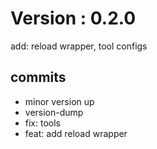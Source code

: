 # Version : 0.2.0

add: reload wrapper, tool configs

## commits

* minor version up
* version-dump
* fix: tools
* feat: add reload wrapper
